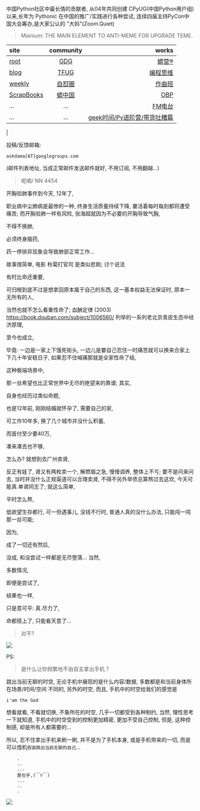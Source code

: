 中国Python社区中最长情的贡献者, 从04年共同创建 CPyUG(中国Python用户组)以来,长年为 Pythonic 在中国的推广/实践进行各种尝试, 连续四届主持PyCon中国大会筹办,是大家公认的 "大妈"(Zoom.Quiet)

> Mainium: THE MAIN ELEMENT TO ANTI-MEME FOR UPGRADE TEME.

| site | community | works |
| :-----| :----: | ----: |
| [root](http://zoomquiet.io/) | [GDG](https://blog.zhgdg.org/) | [蟒营®](https://doc.101.camp/) |
| [blog](https://blog.zoomquiet.io/pages/zoomquiet.html) | [TFUG](http://zh.tfug.world/) | [编程思维](https://py.101.camp/) |
| [weekly](http://weekly.pychina.org/) | [自怼圈](https://du.101.camp/) | [作曲班](https://mu.101.camp/) |
| [ScrapBooks](https://zoomquiet.io/collection.html) | [蟒中国](https://pychina.org/) | [OBP](https://zoomquiet.io/obp/index.html) |
| ... | ... | [FM电台](https://fm.101.camp/) |
| ... | ... | [geek时间/Py进阶营/带货吐糟篇](https://fm.101.camp/2020/geek2py-dama.html) 
 |


投稿/反馈邮箱:

    askdama[AT]googlegroups.com

(邮件列表地址, 
当成正常邮件发送邮件就好, 不用订阅, 不用翻越...)

> 呢喃/ NN 4454



开胸验肺事件到今天,
12年了,

职业病中尘肺病是最惨的一种,
终身生活质量持续下降,
嘦活着每时每刻都将遭受痛苦;
而开胸验肺一样有风险,
张海超就因为不必要的开胸导致气胸,

不得不换肺,

必须终身服药,

药一停排异现象会导致肺部正常工作...



故事很简单, 电影 秋菊打官司 是类似悲剧;
讨个说法

有时比命还重要,

可归根到底不过是想拿回原本属于自己的东西,
这一基本权益无法保证时,
原本一无所有的人,

当然也就不怎么看重性命了;
血酬定律 (2003)
https://book.douban.com/subject/1006560/
列举的一系列老北京青皮生态中经济原理,

至今也成立,

毕竟:
一边是一家上下饿死街头,
一边儿是嘦自己忍住一时痛苦就可以换来合家上下几十年安稳日子,
如果忍不住喊痛那就是全家性命了结,

这种极端场景中,

那一丝希望也比正常世界中无尽的绝望来的靠谱;
其实,

自身也经历过类似命题,

也是12年前,
刚刚结婚就怀孕了,
需要自己的家,

可工作10年多,
换了几个城市并没什么积蓄,

而首付至少要40万,

凑来凑去也不够,

怎么办?
就想到去广州卖肾,

反正有娃了,
肾又有两枚卖一个,
解燃眉之急,
慢慢调养,
整体上不亏;
要不是问来问去,
当时并没什么正规渠道可以合理卖肾,
不得不另外举债总算熬过去这坎,
今天可能真.单肾同志了;
就这么简单,

平时怎么熬,

低欲望生存都行,
可一但遇事儿,
没钱不行时,
普通人真的没什么办法,
只能闯一闯那一丝可能;

因为,

成了一切还有然后,

没成,
和没尝试一样都是无尽堕落...
当然,

多数情况,

即便是尝试了,

结果也一样,

只是意可平:
真.尽力了,

命都搭上了,
只能看天意了...



> 对不?


![](https://ipic.zoomquiet.top/2021-07-28-zq42-today-card-2107.029.jpeg)




PS:
> 是什么让你频繁地不由自主拿出手机？

跳出当前无聊的时空,
无论手机中展现的是什么内容/数据,
多数都是和当前身体所在场景/时间/空间 不同的,
另外的时空,
而且, 手机中的时空给我们的感觉是

    i'am the God

想看就看, 不看就切换,
不象所在的时空, 几乎一切都受到各种制约,
当然,
理性思考一下就知道,
手机中的时空受到的控制更加精密, 更加不受自己控制,
但是, 这种控制感,
却是所有人都需要的...

所以, 
忍不住拿出手机来刷一刷,
并不是为了手机本身, 或是手机带来的一切,
而是可以借机`假装跳出当前无聊的自己`...



```
    .
    ..
    ...
    是也乎,(￣▽￣)
    ...
    ..
    .
```


![](http://ydlj.zoomquiet.top/ipic/2021-07-10-210701DU21-zip.jpg)

